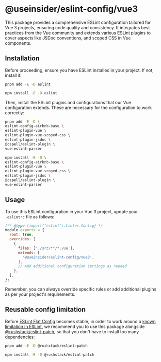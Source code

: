 # @useinsider/eslint-config/vue3

This package provides a comprehensive ESLint configuration tailored for Vue 3
projects, ensuring code quality and consistency. It integrates best practices
from the Vue community and extends various ESLint plugins to cover aspects like
JSDoc conventions, and scoped CSS in Vue components.

## Installation

Before proceeding, ensure you have ESLint installed in your project.
If not, install it:

```bash
pnpm add -E -D eslint
```

```bash
npm install -E -D eslint
```

Then, install the ESLint plugins and configurations that our Vue configuration
extends. These are necessary for the configuration to work correctly:

```bash
pnpm add -E -D \
eslint-config-airbnb-base \
eslint-plugin-vue \
eslint-plugin-vue-scoped-css \
eslint-plugin-jsdoc \
@cspell/eslint-plugin \
vue-eslint-parser
```

```bash
npm install -E -D \
eslint-config-airbnb-base \
eslint-plugin-vue \
eslint-plugin-vue-scoped-css \
eslint-plugin-jsdoc \
@cspell/eslint-plugin \
vue-eslint-parser
```

## Usage

To use this ESLint configuration in your Vue 3 project, update your `.eslintrc`
file as follows:

```js
/** @type {import("eslint").Linter.Config} */
module.exports = {
  root: true,
  overrides: [
    {
      files: ['./src/**/*.vue'],
      extends: [
        '@useinsider/eslint-config/vue3',
      ],
      // Add additional configuration settings as needed
    },
  ],
};
```

Remember, you can always override specific rules or add additional plugins as
per your project's requirements.

## Reusable config limitation

Before [ESLint Flat Config] becomes stable, in order to work around a
[known limitation in ESLint], we recommend you to use this package alongside
[@rushstack/eslint-patch], so that you don't have to install too many
dependencies:

```bash
pnpm add -E -D @rushstack/eslint-patch
```
```bash
npm install -E -D @rushstack/eslint-patch
```

[ESLint Flat Config]: https://eslint.org/docs/latest/use/configure/configuration-files-new
[known limitation in ESLint]: https://github.com/eslint/eslint/issues/3458
[@rushstack/eslint-patch]: https://www.npmjs.com/package/@rushstack/eslint-patch

